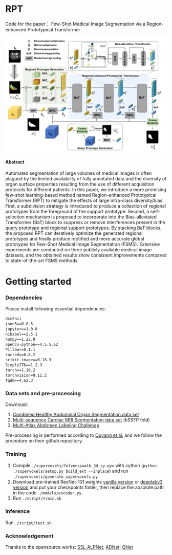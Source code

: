# RPT
Code for the paper： Few-Shot Medical Image Segmentation via a Region-enhanced Prototypical Transformer

![](./overview.png)


#### Abstract
Automated segmentation of large volumes of medical images is often plagued by the limited availability of fully annotated data and the diversity of organ surface properties resulting from the use of different acquisition protocols for different patients. In this paper, we introduce a more promising few-shot learning-based method named Region-enhanced Prototypical Transformer (RPT) to mitigate the effects of large intra-class diversity/bias. First, a subdivision strategy is introduced to produce a collection of regional prototypes from the foreground of the support prototype. Second, a self-selection mechanism is proposed to incorporate into the Bias-alleviated Transformer (BaT) block to suppress or remove interferences present in the query prototype and regional support prototypes. By stacking BaT blocks, the proposed RPT can iteratively optimize the generated regional prototypes and finally produce rectified and more accurate global prototypes for Few-Shot Medical Image Segmentation (FSMS). Extensive experiments are conducted on three publicly available medical image datasets, and the obtained results show consistent improvements compared to state-of-the-art FSMS methods.   


# Getting started

### Dependencies
Please install following essential dependencies:
```
dcm2nii
json5==0.8.5
jupyter==1.0.0
nibabel==2.5.1
numpy==1.22.0
opencv-python==4.5.5.62
Pillow>=8.1.1
sacred==0.8.2
scikit-image==0.18.3
SimpleITK==1.2.3
torch==1.10.2
torchvision=0.11.2
tqdm==4.62.3
```

### Data sets and pre-processing
Download:
1) [Combined Healthy Abdominal Organ Segmentation data set](https://chaos.grand-challenge.org/)
2) [Multi-sequence Cardiac MRI Segmentation data set](https://zmiclab.github.io/projects/mscmrseg19/) (bSSFP fold)
3) [Multi-Atlas Abdomen Labeling Challenge](https://www.synapse.org/#!Synapse:syn3193805/wiki/218292)

Pre-processing is performed according to [Ouyang et al.](https://github.com/cheng-01037/Self-supervised-Fewshot-Medical-Image-Segmentation/tree/2f2a22b74890cb9ad5e56ac234ea02b9f1c7a535) and we follow the procedure on their github repository.

### Training
1. Compile `./supervoxels/felzenszwalb_3d_cy.pyx` with cython (`python ./supervoxels/setup.py build_ext --inplace`) and run `./supervoxels/generate_supervoxels.py` 
2. Download pre-trained ResNet-101 weights [vanilla version](https://download.pytorch.org/models/resnet101-63fe2227.pth) or [deeplabv3 version](https://download.pytorch.org/models/deeplabv3_resnet101_coco-586e9e4e.pth) and put your checkpoints folder, then replace the absolute path in the code `./models/encoder.py`.  
3. Run `./script/train.sh` 

### Inference
Run `./script/test.sh` 

### Acknowledgement
Thanks to the opensource works: [SSL-ALPNet](https://github.com/cheng-01037/Self-supervised-Fewshot-Medical-Image-Segmentation); [ADNet](https://github.com/sha168/ADNet); [QNet](https://github.com/ZJLAB-AMMI/Q-Net)

